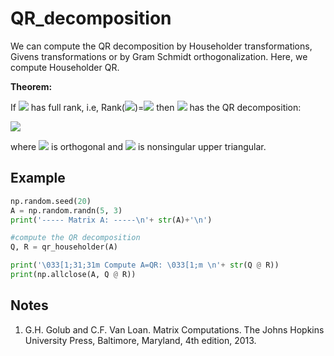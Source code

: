 # QR_decomposition
We can compute the QR decomposition by Householder transformations, Givens transformations or by Gram Schmidt orthogonalization.
Here, we compute Householder QR.

**Theorem:**

If <img src="https://render.githubusercontent.com/render/math?math=A \in \mathbb{R}^{m \times n}"> has full rank, i.e, Rank(<img src="https://render.githubusercontent.com/render/math?math=A">)=<img src="https://render.githubusercontent.com/render/math?math=n"> then <img src="https://render.githubusercontent.com/render/math?math=A"> has the QR decomposition:

<img src="https://render.githubusercontent.com/render/math?math=A = Q \begin{bmatrix}R \\0 \end{bmatrix} = Q_1 R">

where <img src="https://render.githubusercontent.com/render/math?math=Q=[Q_1, Q_2] \in \mathbb{R}^{m \times m}"> is orthogonal and <img src="https://render.githubusercontent.com/render/math?math=R \in \mathbb{R}^{n \times n}"> is nonsingular upper triangular.

## Example
```python
np.random.seed(20)
A = np.random.randn(5, 3)
print('----- Matrix A: -----\n'+ str(A)+'\n')

#compute the QR decomposition
Q, R = qr_householder(A)

print('\033[1;31;31m Compute A=QR: \033[1;m \n'+ str(Q @ R))
print(np.allclose(A, Q @ R))
```

## Notes
1. G.H. Golub and C.F. Van Loan. Matrix Computations. The Johns Hopkins University Press, Baltimore, Maryland, 4th edition, 2013.

